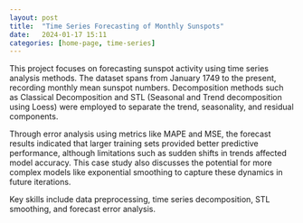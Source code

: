 ```yaml
---
layout: post
title:  "Time Series Forecasting of Monthly Sunspots"
date:   2024-01-17 15:11
categories: [home-page, time-series]
---
```


This project focuses on forecasting sunspot activity using time series analysis methods. The dataset spans from January 1749 to the present, recording monthly mean sunspot numbers. Decomposition methods such as Classical Decomposition and STL (Seasonal and Trend decomposition using Loess) were employed to separate the trend, seasonality, and residual components.

Through error analysis using metrics like MAPE and MSE, the forecast results indicated that larger training sets provided better predictive performance, although limitations such as sudden shifts in trends affected model accuracy. This case study also discusses the potential for more complex models like exponential smoothing to capture these dynamics in future iterations.

Key skills include data preprocessing, time series decomposition, STL smoothing, and forecast error analysis.


